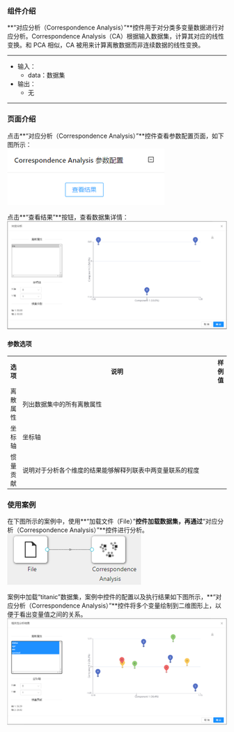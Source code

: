 ### 组件介绍
**“对应分析（Correspondence Analysis）”**控件用于对分类多变量数据进行对应分析。Correspondence Analysis（CA）根据输入数据集，计算其对应的线性变换。和 PCA 相似，CA 被用来计算离散数据而非连续数据的线性变换。
<hr/>

- 输入：
  - data：数据集
- 输出：
  - 无

<hr/>


### 页面介绍
点击**“对应分析（Correspondence Analysis）”**控件查看参数配置页面，如下图所示：  
![param](/img/aistudio/visualize/correspondence-analysis/param.png)

点击**“查看结果”**按钮，查看数据集详情：  
[ ![](/img/aistudio/visualize/correspondence-analysis/visualization.png) ](/img/aistudio/visualize/correspondence-analysis/visualization.png)

#### 参数选项
<table>
  <tr>
    <th>选项</th>
    <th width="650">说明</th>
    <th>样例值</th>
  </tr>
  <tr>
      <td>离散属性</td> 
      <td>
      列出数据集中的所有离散属性
      </td> 
      <td></td>
  </tr>
  <tr>
      <td>坐标轴</td> 
      <td>
      坐标轴
      </td> 
      <td></td>
  </tr>
  <tr>
      <td>惯量贡献</td> 
      <td>
      说明对于分析各个维度的结果能够解释列联表中两变量联系的程度
      </td> 
      <td></td>
  </tr>
</table>

### 使用案例
在下图所示的案例中，使用**“加载文件（File）”**控件加载数据集，再通过**“对应分析（Correspondence Analysis）”**控件进行分析。  
![workflow](/img/aistudio/visualize/correspondence-analysis/workflow.png)

案例中加载“titanic”数据集，案例中控件的配置以及执行结果如下图所示，**“对应分析（Correspondence Analysis）”**控件将多个变量绘制到二维图形上，以便于看出变量值之间的关系。  
[ ![](/img/aistudio/visualize/correspondence-analysis/workflow-result.png) ](/img/aistudio/visualize/correspondence-analysis/workflow-result.png)